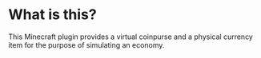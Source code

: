 # What is this?
This Minecraft plugin provides a virtual coinpurse and a physical currency item for the purpose of simulating an economy.
